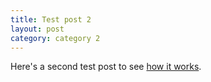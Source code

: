 ```yaml
---
title: Test post 2
layout: post
category: category 2
---
```


Here's a second test post to see [how it works](http://example.com).